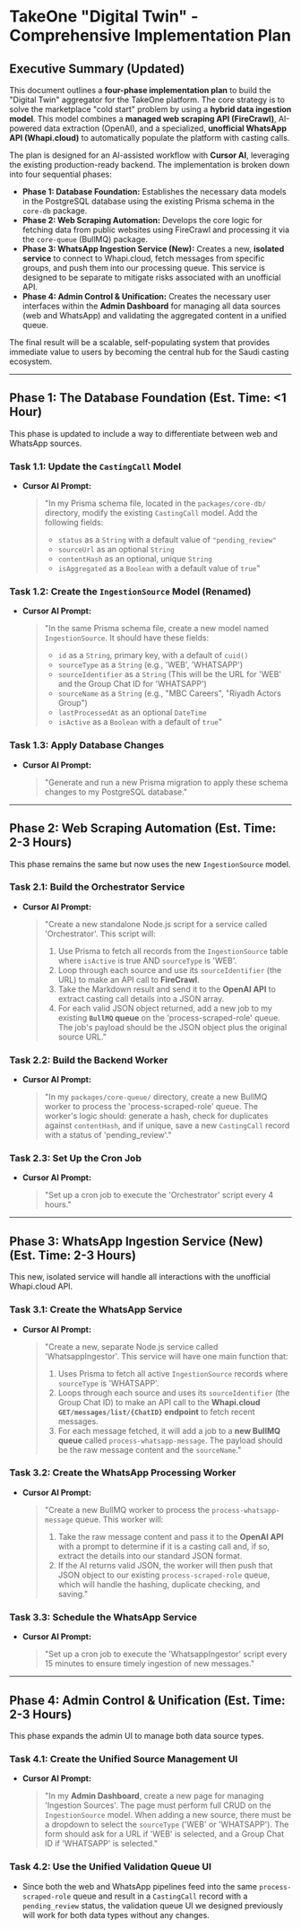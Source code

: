 # TakeOne "Digital Twin" - Comprehensive Implementation Plan

## Executive Summary (Updated)

This document outlines a **four-phase implementation plan** to build the "Digital Twin" aggregator for the TakeOne platform. The core strategy is to solve the marketplace "cold start" problem by using a **hybrid data ingestion model**. This model combines a **managed web scraping API (FireCrawl)**, AI-powered data extraction (OpenAI), and a specialized, **unofficial WhatsApp API (Whapi.cloud)** to automatically populate the platform with casting calls.

The plan is designed for an AI-assisted workflow with **Cursor AI**, leveraging the existing production-ready backend. The implementation is broken down into four sequential phases:

* **Phase 1: Database Foundation:** Establishes the necessary data models in the PostgreSQL database using the existing Prisma schema in the `core-db` package.
* **Phase 2: Web Scraping Automation:** Develops the core logic for fetching data from public websites using FireCrawl and processing it via the `core-queue` (BullMQ) package.
* **Phase 3: WhatsApp Ingestion Service (New):** Creates a new, **isolated service** to connect to Whapi.cloud, fetch messages from specific groups, and push them into our processing queue. This service is designed to be separate to mitigate risks associated with an unofficial API.
* **Phase 4: Admin Control & Unification:** Creates the necessary user interfaces within the **Admin Dashboard** for managing all data sources (web and WhatsApp) and validating the aggregated content in a unified queue.

The final result will be a scalable, self-populating system that provides immediate value to users by becoming the central hub for the Saudi casting ecosystem.

---

## Phase 1: The Database Foundation (Est. Time: <1 Hour)

This phase is updated to include a way to differentiate between web and WhatsApp sources.

### Task 1.1: Update the `CastingCall` Model

* **Cursor AI Prompt:**
    > "In my Prisma schema file, located in the `packages/core-db/` directory, modify the existing `CastingCall` model. Add the following fields:
    > - `status` as a `String` with a default value of `"pending_review"`
    > - `sourceUrl` as an optional `String`
    > - `contentHash` as an optional, unique `String`
    > - `isAggregated` as a `Boolean` with a default value of `true`"

### Task 1.2: Create the `IngestionSource` Model (Renamed)

* **Cursor AI Prompt:**
    > "In the same Prisma schema file, create a new model named `IngestionSource`. It should have these fields:
    > - `id` as a `String`, primary key, with a default of `cuid()`
    > - `sourceType` as a `String` (e.g., 'WEB', 'WHATSAPP')
    > - `sourceIdentifier` as a `String` (This will be the URL for 'WEB' and the Group Chat ID for 'WHATSAPP')
    > - `sourceName` as a `String` (e.g., "MBC Careers", "Riyadh Actors Group")
    > - `lastProcessedAt` as an optional `DateTime`
    > - `isActive` as a `Boolean` with a default of `true`"

### Task 1.3: Apply Database Changes

* **Cursor AI Prompt:**
    > "Generate and run a new Prisma migration to apply these schema changes to my PostgreSQL database."

---

## Phase 2: Web Scraping Automation (Est. Time: 2-3 Hours)

This phase remains the same but now uses the new `IngestionSource` model.

### Task 2.1: Build the Orchestrator Service

* **Cursor AI Prompt:**
    > "Create a new standalone Node.js script for a service called 'Orchestrator'. This script will:
    > 1.  Use Prisma to fetch all records from the `IngestionSource` table where `isActive` is true AND `sourceType` is 'WEB'.
    > 2.  Loop through each source and use its `sourceIdentifier` (the URL) to make an API call to **FireCrawl**.
    > 3.  Take the Markdown result and send it to the **OpenAI API** to extract casting call details into a JSON array.
    > 4.  For each valid JSON object returned, add a new job to my existing **`BullMQ` queue** on the 'process-scraped-role' queue. The job's payload should be the JSON object plus the original source URL."

### Task 2.2: Build the Backend Worker

* **Cursor AI Prompt:**
    > "In my `packages/core-queue/` directory, create a new BullMQ worker to process the 'process-scraped-role' queue. The worker's logic should: generate a hash, check for duplicates against `contentHash`, and if unique, save a new `CastingCall` record with a status of 'pending_review'."

### Task 2.3: Set Up the Cron Job

* **Cursor AI Prompt:**
    > "Set up a cron job to execute the 'Orchestrator' script every 4 hours."

---

## Phase 3: WhatsApp Ingestion Service (New) (Est. Time: 2-3 Hours)

This new, isolated service will handle all interactions with the unofficial Whapi.cloud API.

### Task 3.1: Create the WhatsApp Service

* **Cursor AI Prompt:**
    > "Create a new, separate Node.js service called 'WhatsappIngestor'. This service will have one main function that:
    > 1.  Uses Prisma to fetch all active `IngestionSource` records where `sourceType` is 'WHATSAPP'.
    > 2.  Loops through each source and uses its `sourceIdentifier` (the Group Chat ID) to make an API call to the **Whapi.cloud `GET/messages/list/{ChatID}` endpoint** to fetch recent messages.
    > 3.  For each message fetched, it will add a job to a **new BullMQ queue** called `process-whatsapp-message`. The payload should be the raw message content and the `sourceName`."

### Task 3.2: Create the WhatsApp Processing Worker

* **Cursor AI Prompt:**
    > "Create a new BullMQ worker to process the `process-whatsapp-message` queue. This worker will:
    > 1.  Take the raw message content and pass it to the **OpenAI API** with a prompt to determine if it is a casting call and, if so, extract the details into our standard JSON format.
    > 2.  If the AI returns valid JSON, the worker will then push that JSON object to our existing `process-scraped-role` queue, which will handle the hashing, duplicate checking, and saving."

### Task 3.3: Schedule the WhatsApp Service

* **Cursor AI Prompt:**
    > "Set up a cron job to execute the 'WhatsappIngestor' script every 15 minutes to ensure timely ingestion of new messages."

---

## Phase 4: Admin Control & Unification (Est. Time: 2-3 Hours)

This phase expands the admin UI to manage both data source types.

### Task 4.1: Create the Unified Source Management UI

* **Cursor AI Prompt:**
    > "In my **Admin Dashboard**, create a new page for managing 'Ingestion Sources'. The page must perform full CRUD on the `IngestionSource` model. When adding a new source, there must be a dropdown to select the `sourceType` ('WEB' or 'WHATSAPP'). The form should ask for a URL if 'WEB' is selected, and a Group Chat ID if 'WHATSAPP' is selected."

### Task 4.2: Use the Unified Validation Queue UI

* Since both the web and WhatsApp pipelines feed into the same `process-scraped-role` queue and result in a `CastingCall` record with a `pending_review` status, the validation queue UI we designed previously will work for both data types without any changes.
